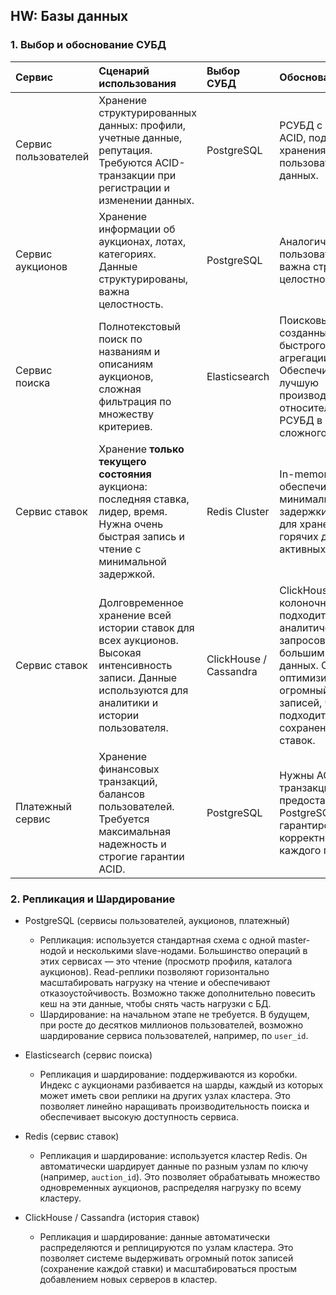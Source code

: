 ## HW: Базы данных

### 1. Выбор и обоснование СУБД

| Сервис | Сценарий использования | Выбор СУБД | Обоснование |
| :--- | :--- | :--- | :--- |
| Сервис пользователей | Хранение структурированных данных: профили, учетные данные, репутация. Требуются ACID-транзакции при регистрации и изменении данных. | PostgreSQL | РСУБД с гарантией ACID, подходит для хранения пользовательских данных. |
| Сервис аукционов | Хранение информации об аукционах, лотах, категориях. Данные структурированы, важна целостность. | PostgreSQL | Аналогично сервису пользователей, важна строгость и целостность данных. |
| Сервис поиска | Полнотекстовый поиск по названиям и описаниям аукционов, сложная фильтрация по множеству критериев. | Elasticsearch | Поисковый движок, созданный для быстрого поиска и агрегации. Обеспечивает лучшую производительность, относительно РСУБД в сценариях сложного поиска. |
| Сервис ставок | Хранение **только текущего состояния** аукциона: последняя ставка, лидер, время. Нужна очень быстрая запись и чтение с минимальной задержкой. | Redis Cluster | In-memory кеш, обеспечивающий минимальные задержки. Подойдёт для хранения горячих данных активных аукционов. |
| Сервис ставок | Долговременное хранение всей истории ставок для всех аукционов. Высокая интенсивность записи. Данные используются для аналитики и истории пользователя. | ClickHouse / Cassandra | ClickHouse - колоночная СУБД, подходит для аналитических запросов по большим объемам данных. Cassandra оптимизирована под огромный поток записей, что подходит для сохранения истории ставок. |
| Платежный сервис | Хранение финансовых транзакций, балансов пользователей. Требуется максимальная надежность и строгие гарантии ACID. | PostgreSQL | Нужны ACID-транзакции, которые предоставляет PostgreSQL, чтобы гарантировать корректность каждого платежа. |

### 2. Репликация и Шардирование

* PostgreSQL (сервисы пользователей, аукционов, платежный)
  * Репликация: используется стандартная схема с одной master-нодой и несколькими slave-нодами. Большинство операций в этих сервисах — это чтение (просмотр профиля, каталога аукционов). Read-реплики позволяют горизонтально масштабировать нагрузку на чтение и обеспечивают отказоустойчивость. Возможно также дополнительно повесить кеш на эти данные, чтобы снять часть нагрузки с БД.
  * Шардирование: на начальном этапе не требуется. В будущем, при росте до десятков миллионов пользователей, возможно шардирование сервиса пользователей, например, по `user_id`.

* Elasticsearch (сервис поиска)
  * Репликация и шардирование: поддерживаются из коробки. Индекс с аукционами разбивается на шарды, каждый из которых может иметь свои реплики на других узлах кластера. Это позволяет линейно наращивать производительность поиска и обеспечивает высокую доступность сервиса.

* Redis (сервис ставок)
  * Репликация и шардирование: используется кластер Redis. Он автоматически шардирует данные по разным узлам по ключу (например, `auction_id`). Это позволяет обрабатывать множество одновременных аукционов, распределяя нагрузку по всему кластеру.

* ClickHouse / Cassandra (история ставок)
  * Репликация и шардирование: данные автоматически распределяются и реплицируются по узлам кластера. Это позволяет системе выдерживать огромный поток записей (сохранение каждой ставки) и масштабироваться простым добавлением новых серверов в кластер.

